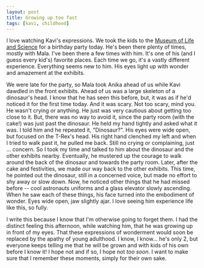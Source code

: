 ```yaml
---
layout: post
title: Growing up too fast
tags: [kavi, childhood]
---
```


I love watching Kavi's expressions. We took the kids to the [Museum of Life
and Science](http://www.ncmls.org/) for a birthday party today. He's been
there plenty of times, mostly with Mala. I've been there a few times with
him. It's one of his (and I guess every kid's) favorite places. Each time
we go, it's a vastly different experience. Everything seems new to him. His
eyes light up with wonder and amazement at the exhibits.

We were late for the party, so Mala took Anika ahead of us while Kavi
dawdled in the front exhibits. Ahead of us was a large skeleton of a
dinosaur's head. I know that he has seen this before, but, it was as if
he'd noticed it for the first time today. And it was scary. Not too scary,
mind you. He wasn't crying or anything. He just was very cautious about
getting too close to it. But, there was no way to avoid it, since the party
room (with the cake!) was just past the dinosaur. He held my hand tightly
and asked what it was. I told him and he repeated it, "Dinosaur?". His eyes
were wide open, but focused on the T-Rex's head. His right hand clenched my
left and when I tried to walk past it, he pulled me back. Still no crying
or complaining, just ... concern. So I took my time and talked to him about
the dinosaur and the other exhibits nearby. Eventually, he mustered up the
courage to walk around the back of the dinosaur and towards the party
room. Later, after the cake and festivities, we made our way back to the
other exhibits. This time, he pointed out the dinosaur, still in a
concerned voice, but made no effort to shy away or slow down. Now, he
noticed other things that he had missed before -- cool astronauts uniforms
and a glass elevator slowly ascending. When he saw each of these things,
his face turned into the embodiment of wonder. Eyes wide open, jaw slightly
ajar. I love seeing him experience life like this, so fully.

I write this because I know that I'm otherwise going to forget them. I had
the distinct feeling this afternoon, while watching him, that he was
growing up in front of my eyes. That these expressions of wonderment would
soon be replaced by the apathy of young adulthood. I know, I know... he's
only 2, but everyone keeps telling me that he will be grown and with kids
of his own before I know it! I hope not and if so, I hope not _too soon_. I
want to make sure that I remember these moments, simply for their own sake.
